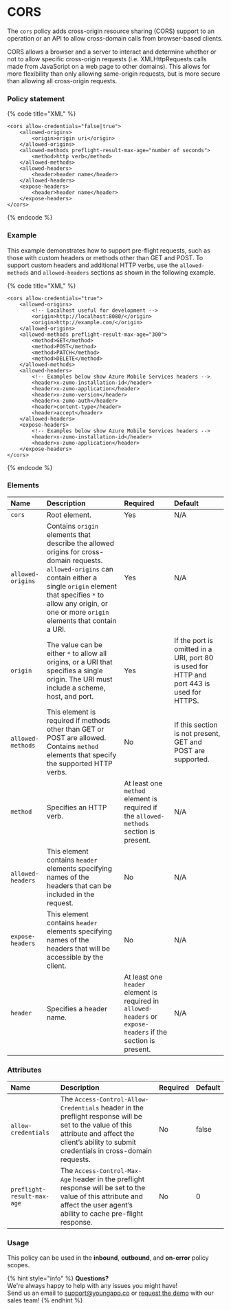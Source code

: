 # CORS

The `cors` policy adds cross-origin resource sharing \(CORS\) support to an operation or an API to allow cross-domain calls from browser-based clients.

CORS allows a browser and a server to interact and determine whether or not to allow specific cross-origin requests \(i.e. XMLHttpRequests calls made from JavaScript on a web page to other domains\). This allows for more flexibility than only allowing same-origin requests, but is more secure than allowing all cross-origin requests.

### Policy statement

{% code title="XML" %}
```markup
<cors allow-credentials="false|true">
    <allowed-origins>
        <origin>origin uri</origin>
    </allowed-origins>
    <allowed-methods preflight-result-max-age="number of seconds">
        <method>http verb</method>
    </allowed-methods>
    <allowed-headers>
        <header>header name</header>
    </allowed-headers>
    <expose-headers>
        <header>header name</header>
    </expose-headers>
</cors>
```
{% endcode %}

### Example

This example demonstrates how to support pre-flight requests, such as those with custom headers or methods other than GET and POST. To support custom headers and additional HTTP verbs, use the `allowed-methods` and `allowed-headers` sections as shown in the following example.

{% code title="XML" %}
```markup
<cors allow-credentials="true">
    <allowed-origins>
        <!-- Localhost useful for development -->
        <origin>http://localhost:8080/</origin>
        <origin>http://example.com/</origin>
    </allowed-origins>
    <allowed-methods preflight-result-max-age="300">
        <method>GET</method>
        <method>POST</method>
        <method>PATCH</method>
        <method>DELETE</method>
    </allowed-methods>
    <allowed-headers>
        <!-- Examples below show Azure Mobile Services headers -->
        <header>x-zumo-installation-id</header>
        <header>x-zumo-application</header>
        <header>x-zumo-version</header>
        <header>x-zumo-auth</header>
        <header>content-type</header>
        <header>accept</header>
    </allowed-headers>
    <expose-headers>
        <!-- Examples below show Azure Mobile Services headers -->
        <header>x-zumo-installation-id</header>
        <header>x-zumo-application</header>
    </expose-headers>
</cors>
```
{% endcode %}

### Elements

| Name | Description | Required | Default |
| :--- | :--- | :--- | :--- |
| `cors` | Root element. | Yes | N/A |
| `allowed-origins` | Contains `origin` elements that describe the allowed origins for cross-domain requests. `allowed-origins` can contain either a single `origin` element that specifies `*` to allow any origin, or one or more `origin` elements that contain a URI. | Yes | N/A |
| `origin` | The value can be either `*` to allow all origins, or a URI that specifies a single origin. The URI must include a scheme, host, and port. | Yes | If the port is omitted in a URI, port 80 is used for HTTP and port 443 is used for HTTPS. |
| `allowed-methods` | This element is required if methods other than GET or POST are allowed. Contains `method` elements that specify the supported HTTP verbs. | No | If this section is not present, GET and POST are supported. |
| `method` | Specifies an HTTP verb. | At least one `method` element is required if the `allowed-methods` section is present. | N/A |
| `allowed-headers` | This element contains `header` elements specifying names of the headers that can be included in the request. | No | N/A |
| `expose-headers` | This element contains `header` elements specifying names of the headers that will be accessible by the client. | No | N/A |
| `header` | Specifies a header name. | At least one `header` element is required in `allowed-headers` or `expose-headers` if the section is present. | N/A |

### Attributes

| Name | Description | Required | Default |
| :--- | :--- | :--- | :--- |
| `allow-credentials` | The `Access-Control-Allow-Credentials` header in the preflight response will be set to the value of this attribute and affect the client’s ability to submit credentials in cross-domain requests. | No | false |
| `preflight-result-max-age` | The `Access-Control-Max-Age` header in the preflight response will be set to the value of this attribute and affect the user agent’s ability to cache pre-flight response. | No | 0 |

### Usage

This policy can be used in the **inbound**, **outbound**, and **on-error** policy scopes.

{% hint style="info" %}
**Questions?**   
We're always happy to help with any issues you might have!   
Send us an email to support@youngapp.co or [request the demo](https://youngapp.co/request-demo/) with our sales team!
{% endhint %}

